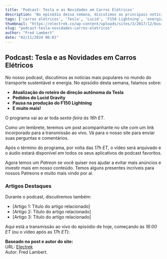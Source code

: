```yaml
---
title: 'Podcast: Tesla e as Novidades em Carros Elétricos'
description: 'No episódio dessa semana, discutimos as principais notícias sobre carros elétricos, incluindo Tesla, Lucid e F150 Lightning.'
tags: ['carros elétricos', 'Tesla', 'Lucid', 'F150 Lightning', 'energias renováveis']
thumbnail: "https://electrek.co/wp-content/uploads/sites/3/2017/12/business_card-1.jpg?quality=82&strip=all&w=1600"
slug: "podcast-tesla-novidades-carros-eletricos"
author: "Fred Lambert"
date: "02/11/2024 06:01"
---
```


## Podcast: Tesla e as Novidades em Carros Elétricos

No nosso podcast, discutimos as notícias mais populares no mundo do transporte sustentável e energia. No episódio desta semana, falamos sobre:

- **Atualização do roteiro de direção autônoma da Tesla**
- **Pedidos do Lucid Gravity**
- **Pausa na produção do F150 Lightning**
- **E muito mais!**

O programa vai ao ar toda *sexta-feira às 16h ET*. 

Como um lembrete, teremos um post acompanhante no site com um link incorporado para a transmissão ao vivo. Vá para o nosso site para enviar suas perguntas e comentários.  

Após o término do programa, por volta das *17h ET*, o vídeo será arquivado e o áudio estará disponível em todos os seus aplicativos de podcast favoritos.

Agora temos um *Patreon* se você quiser nos ajudar a evitar mais anúncios e investir mais em nosso conteúdo. Temos alguns presentes incríveis para nossos Patreons e muito mais vindo por aí.

### Artigos Destaques
Durante o podcast, discutiremos também:
- [Artigo 1: Título do artigo relacionado]
- [Artigo 2: Título do artigo relacionado]
- [Artigo 3: Título do artigo relacionado]

Aqui está a transmissão ao vivo do episódio de hoje, começando às *16:00 ET* (ou o vídeo após as *17h ET*):

**Baseado no post e autor do site:**  
URL: [Electrek](https://electrek.co/2024/11/01/podcast-tesla-self-driving-roadmap-lucid-gravity-f150-lightning-production-pause-and-more/)  
Autor: Fred Lambert.